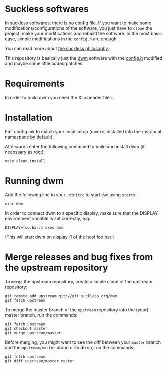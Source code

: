 # Suckless softwares

In suckless softwares, there is no config file.  If you want to make
some modifications/configurations of the software, you just have to
`clone` the project, make your modifications and rebuild the
software.  In the most basic case, simple modifications in the
`config.h` are enough.

You can read more about [the suckless philosophy](http://suckless.org/philosophy/).

This repository is basically just the [dwm](http://dwm.suckless.org/)
software with the [config.h](./config.h) modified and maybe some little
added patches.

# Requirements

In order to build dwm you need the Xlib header files.

# Installation

Edit config.mk to match your local setup (dwm is installed into
the /usr/local namespace by default).

Afterwards enter the following command to build and install dwm (if
necessary as root):

    make clean install

# Running dwm

Add the following line to your `.xinitrc` to start `dwm` using
`startx`:

    exec dwm

In order to connect dwm to a specific display, make sure that
the DISPLAY environment variable is set correctly, e.g.:

    DISPLAY=foo.bar:1 exec dwm

(This will start dwm on display :1 of the host foo.bar.)

# Merge releases and bug fixes from the upstream repository

To `merge` the upstream repository, create a locale clone of the
upstream repository:

    git remote add upstream git://git.suckless.org/dwm
    git fetch upstream

To merge the master branch of the `upstream` repository into the
(your) master branch, run the commands:

    git fetch upstream
    git checkout master
    git merge upstream/master

Before merging, you might want to see the diff between your `master`
branch and the `upstream/master` branch.  Do do so, run the commands:

    git fetch upstream
    git diff upstream/master master
